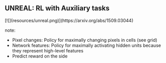 ## UNREAL: RL with Auxiliary tasks

<div>
[![](resources/unreal.png)](https://arxiv.org/abs/1509.03044)
</div>

note:
- Pixel changes: Policy for maximally changing pixels in cells (see grid)
- Network features: Policy for maximally activating hidden units because they represent high-level features
- Predict reward on the side
